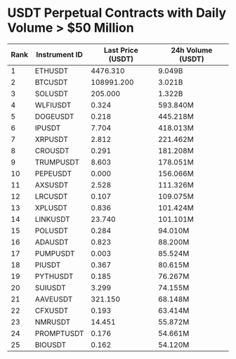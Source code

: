 # USDT Perpetual Contracts with Daily Volume > $50 Million

| Rank | Instrument ID | Last Price (USDT) | 24h Volume (USDT) |
|------|---------------|-------------------|-------------------|
| 1 | ETHUSDT | 4476.310 | 9.049B |
| 2 | BTCUSDT | 108991.200 | 3.021B |
| 3 | SOLUSDT | 205.000 | 1.322B |
| 4 | WLFIUSDT | 0.324 | 593.840M |
| 5 | DOGEUSDT | 0.218 | 445.218M |
| 6 | IPUSDT | 7.704 | 418.013M |
| 7 | XRPUSDT | 2.812 | 221.462M |
| 8 | CROUSDT | 0.291 | 181.208M |
| 9 | TRUMPUSDT | 8.603 | 178.051M |
| 10 | PEPEUSDT | 0.000 | 156.066M |
| 11 | AXSUSDT | 2.528 | 111.326M |
| 12 | LRCUSDT | 0.107 | 109.075M |
| 13 | XPLUSDT | 0.836 | 101.424M |
| 14 | LINKUSDT | 23.740 | 101.101M |
| 15 | POLUSDT | 0.284 | 94.010M |
| 16 | ADAUSDT | 0.823 | 88.200M |
| 17 | PUMPUSDT | 0.003 | 85.524M |
| 18 | PIUSDT | 0.367 | 80.615M |
| 19 | PYTHUSDT | 0.185 | 76.267M |
| 20 | SUIUSDT | 3.299 | 74.155M |
| 21 | AAVEUSDT | 321.150 | 68.148M |
| 22 | CFXUSDT | 0.193 | 63.414M |
| 23 | NMRUSDT | 14.451 | 55.872M |
| 24 | PROMPTUSDT | 0.176 | 54.661M |
| 25 | BIOUSDT | 0.162 | 54.120M |
